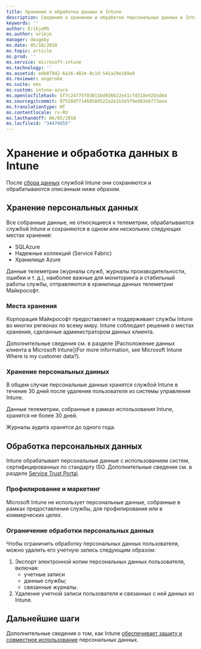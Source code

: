 ```yaml
---
title: Хранение и обработка данных в Intune
description: Сведения о хранении и обработке персональных данных в Intune.
keywords: ''
author: ErikjeMS
ms.author: erikje
manager: dougeby
ms.date: 05/18/2018
ms.topic: article
ms.prod: ''
ms.service: microsoft-intune
ms.technology: ''
ms.assetid: edb07842-6a16-482e-8c1d-541a29e169a8
ms.reviewer: angerobe
ms.suite: ems
ms.custom: intune-azure
ms.openlocfilehash: 5f7c24775f03011bd936b22e41cfd318e92b5d64
ms.sourcegitcommit: 07528df71460589522a2e1b3e5f9ed63eb773eea
ms.translationtype: HT
ms.contentlocale: ru-RU
ms.lasthandoff: 06/05/2018
ms.locfileid: "34474655"
---
```

# <a name="data-storage-and-processing-in-intune"></a>Хранение и обработка данных в Intune

После [сбора данных](privacy-data-collect.md) службой Intune они сохраняются и обрабатываются описанным ниже образом.

## <a name="storing-personal-data"></a>Хранение персональных данных

Все собранные данные, не относящиеся к телеметрии, обрабатываются службой Intune и сохраняются в одном или нескольких следующих местах хранения: 

- SQLAzure 
- Надежные коллекций (Service Fabric)  
- Хранилище Azure 

Данные телеметрии (журналы служб, журналы производительности, ошибки и т. д.), наиболее важные для мониторинга и стабильный работы службы, отправляются в хранилища данных телеметрии Майкрософт.

### <a name="storage-locations"></a>Места хранения

Корпорация Майкрософт предоставляет и поддерживает службы Intune во многих регионах по всему миру. Intune соблюдает решения о местах хранения, сделанные администратором данных клиента.

Дополнительные сведения см. в разделе [Расположение данных клиента в Microsoft Intune](For more information, see Microsoft Intune Where is my customer data?).

### <a name="personal-data-retention"></a>Хранение персональных данных

В общем случае персональные данные хранятся службой Intune в течение 30 дней после удаления пользователя из системы управления Intune.

Данные телеметрии, собранные в рамках использования Intune, хранятся не более 30 дней.

Журналы аудита хранятся до одного года.

## <a name="processing-personal-data"></a>Обработка персональных данных

Intune обрабатывает персональные данные с использованием систем, сертифицированных по стандарту ISO. Дополнительные сведения см. в разделе [Service Trust Portal](https://www.microsoft.com/en-us/TrustCenter/stp).

### <a name="profiling-and-marketing"></a>Профилирование и маркетинг

Microsoft Intune не использует персональные данные, собранные в рамках предоставления службы, для профилирования или в коммерческих целях. 

### <a name="restrict-processing-of-personal-data"></a>Ограничение обработки персональных данных

Чтобы ограничить обработку персональных данных пользователя, можно удалить его учетную запись следующим образом:
1. Экспорт электронной копии персональных данных пользователя, включая:
    - учетные записи
    - данные службы;
    - связанные журналы.
2. Удаление учетной записи пользователя и связанных с ней данных из Intune.

## <a name="next-steps"></a>Дальнейшие шаги

Дополнительные сведения о том, как Intune [обеспечивает защиту и совместное использование](privacy-data-secure-share.md) персональных данных. 